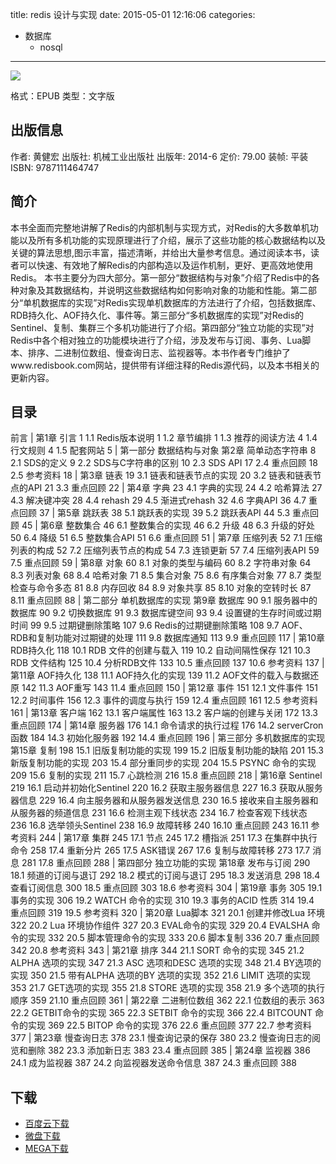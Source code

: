 title: redis 设计与实现
date: 2015-05-01 12:16:06
categories:
  - 数据库
    - nosql
---

![](http://img5.douban.com/lpic/s27297117.jpg)

格式：EPUB
类型：文字版

<!--more-->

## 出版信息 ##


作者: 黄健宏 
出版社: 机械工业出版社
出版年: 2014-6
定价: 79.00
装帧: 平装
ISBN: 9787111464747

## 简介 ##

本书全面而完整地讲解了Redis的内部机制与实现方式，对Redis的大多数单机功能以及所有多机功能的实现原理进行了介绍，展示了这些功能的核心数据结构以及关键的算法思想,图示丰富，描述清晰，并给出大量参考信息。通过阅读本书，读者可以快速、有效地了解Redis的内部构造以及运作机制，更好、更高效地使用Redis。
本书主要分为四大部分。第一部分“数据结构与对象”介绍了Redis中的各种对象及其数据结构，并说明这些数据结构如何影响对象的功能和性能。第二部分“单机数据库的实现”对Redis实现单机数据库的方法进行了介绍，包括数据库、RDB持久化、AOF持久化、事件等。第三部分“多机数据库的实现”对Redis的Sentinel、复制、集群三个多机功能进行了介绍。第四部分“独立功能的实现”对Redis中各个相对独立的功能模块进行了介绍，涉及发布与订阅、事务、Lua脚本、排序、二进制位数组、慢查询日志、监视器等。本书作者专门维护了www.redisbook.com网站，提供带有详细注释的Redis源代码，以及本书相关的更新内容。

## 目录 ##

前言
|
第1章 引言	1
1.1 Redis版本说明	1
1.2 章节编排	1
1.3 推荐的阅读方法	4
1.4 行文规则	4
1.5 配套网站	5
|
第一部分 数据结构与对象
第2章 简单动态字符串	8
2.1 SDS的定义	9
2.2 SDS与C字符串的区别	10
2.3 SDS API	17
2.4 重点回顾	18
2.5 参考资料	18
|
第3章 链表	19
3.1 链表和链表节点的实现	20
3.2 链表和链表节点的API	21
3.3 重点回顾	22
|
第4章 字典	23
4.1 字典的实现	24
4.2 哈希算法	27
4.3 解决键冲突	28
4.4 rehash 29
4.5 渐进式rehash	32
4.6 字典API	36
4.7 重点回顾	37
|
第5章 跳跃表	38
5.1 跳跃表的实现	39
5.2 跳跃表API	44
5.3 重点回顾	45
|
第6章 整数集合	46
6.1 整数集合的实现	46
6.2 升级	48
6.3 升级的好处	50
6.4 降级	51
6.5 整数集合API	51
6.6 重点回顾	51
|
第7章 压缩列表	52
7.1 压缩列表的构成	52
7.2 压缩列表节点的构成	54
7.3 连锁更新	57
7.4 压缩列表API	59
7.5 重点回顾	59
|
第8章 对象	60
8.1 对象的类型与编码	60
8.2 字符串对象	64
8.3 列表对象	68
8.4 哈希对象	71
8.5 集合对象	75
8.6 有序集合对象	77
8.7 类型检查与命令多态	81
8.8 内存回收	84
8.9 对象共享	85
8.10 对象的空转时长	87
8.11 重点回顾	88
|
第二部分 单机数据库的实现
第9章 数据库	90
9.1 服务器中的数据库	90
9.2 切换数据库	91
9.3 数据库键空间	93
9.4 设置键的生存时间或过期时间	99
9.5 过期键删除策略	107
9.6 Redis的过期键删除策略	108
9.7 AOF、RDB和复制功能对过期键的处理	111
9.8 数据库通知	113
9.9 重点回顾	117
|
第10章 RDB持久化	118
10.1 RDB 文件的创建与载入	119
10.2 自动间隔性保存	121
10.3 RDB 文件结构	125
10.4 分析RDB文件	133
10.5 重点回顾	137
10.6 参考资料	137
|
第11章 AOF持久化	138
11.1 AOF持久化的实现	139
11.2 AOF文件的载入与数据还原	142
11.3 AOF重写	143
11.4 重点回顾	150
|
第12章 事件	151
12.1 文件事件	151
12.2 时间事件	156
12.3 事件的调度与执行	159
12.4 重点回顾	161
12.5 参考资料	161
|
第13章 客户端	162
13.1 客户端属性	163
13.2 客户端的创建与关闭	172
13.3 重点回顾	174
|
第14章 服务器	176
14.1 命令请求的执行过程	176
14.2 serverCron函数	184
14.3 初始化服务器	192
14.4 重点回顾	196
|
第三部分 多机数据库的实现
第15章 复制	198
15.1 旧版复制功能的实现	199
15.2 旧版复制功能的缺陷	201
15.3 新版复制功能的实现	203
15.4 部分重同步的实现	204
15.5 PSYNC 命令的实现	209
15.6 复制的实现	211
15.7 心跳检测	216
15.8 重点回顾	218
|
第16章 Sentinel	219
16.1 启动并初始化Sentinel 220
16.2 获取主服务器信息	227
16.3 获取从服务器信息	229
16.4 向主服务器和从服务器发送信息	230
16.5 接收来自主服务器和从服务器的频道信息	231
16.6 检测主观下线状态	234
16.7 检查客观下线状态	236
16.8 选举领头Sentinel 238
16.9 故障转移	240
16.10 重点回顾	243
16.11 参考资料	244
|
第17章 集群	245
17.1 节点	245
17.2 槽指派	251
17.3 在集群中执行命令	258
17.4 重新分片	265
17.5 ASK错误	267
17.6 复制与故障转移	273
17.7 消息	281
17.8 重点回顾	288
|
第四部分 独立功能的实现
第18章 发布与订阅	290
18.1 频道的订阅与退订	292
18.2 模式的订阅与退订	295
18.3 发送消息	298
18.4 查看订阅信息	300
18.5 重点回顾	303
18.6 参考资料	304
|
第19章 事务	305
19.1 事务的实现	306
19.2 WATCH 命令的实现	310
19.3 事务的ACID 性质	314
19.4 重点回顾	319
19.5 参考资料	320
|
第20章 Lua脚本	321
20.1 创建并修改Lua 环境	322
20.2 Lua 环境协作组件	327
20.3 EVAL命令的实现	329
20.4 EVALSHA 命令的实现	332
20.5 脚本管理命令的实现	333
20.6 脚本复制	336
20.7 重点回顾	342
20.8 参考资料	343
|
第21章 排序	344
21.1 SORT <key> 命令的实现	345
21.2 ALPHA 选项的实现	347
21.3 ASC 选项和DESC 选项的实现	348
21.4 BY选项的实现	350
21.5 带有ALPHA 选项的BY 选项的实现	352
21.6 LIMIT 选项的实现	353
21.7 GET选项的实现	355
21.8 STORE 选项的实现	358
21.9 多个选项的执行顺序	359
21.10 重点回顾	361
|
第22章 二进制位数组	362
22.1 位数组的表示	363
22.2 GETBIT命令的实现	365
22.3 SETBIT 命令的实现	366
22.4 BITCOUNT 命令的实现	369
22.5 BITOP 命令的实现	376
22.6 重点回顾	377
22.7 参考资料	377
|
第23章 慢查询日志	378
23.1 慢查询记录的保存	380
23.2 慢查询日志的阅览和删除	382
23.3 添加新日志	383
23.4 重点回顾	385
|
第24章 监视器	386
24.1 成为监视器	387
24.2 向监视器发送命令信息	387
24.3 重点回顾	388

## 下载 ##

+ [百度云下载](http://pan.baidu.com/s/1nt86DO9)
+ [微盘下载](http://vdisk.weibo.com/s/aADaW4YRP5ZA1)
+ [MEGA下载](https://mega.co.nz/#!SYNHERTD!BcIFfrja4VMiPg5PjnNT9ttby14eH3EYkflBqDXos6M)